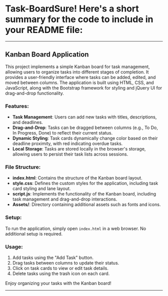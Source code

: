 # Task-BoardSure! Here's a short summary for the code to include in your README file:

---

## Kanban Board Application

This project implements a simple Kanban board for task management, allowing users to organize tasks into different stages of completion. It provides a user-friendly interface where tasks can be added, edited, and moved between columns. The application is built using HTML, CSS, and JavaScript, along with the Bootstrap framework for styling and jQuery UI for drag-and-drop functionality.

### Features:

- **Task Management**: Users can add new tasks with titles, descriptions, and deadlines.
- **Drag-and-Drop**: Tasks can be dragged between columns (e.g., To Do, In Progress, Done) to reflect their current status.
- **Dynamic Styling**: Task cards dynamically change color based on their deadline proximity, with red indicating overdue tasks.
- **Local Storage**: Tasks are stored locally in the browser's storage, allowing users to persist their task lists across sessions.

### File Structure:

- **index.html**: Contains the structure of the Kanban board layout.
- **style.css**: Defines the custom styles for the application, including task card styling and lane layout.
- **script.js**: Implements the functionality of the Kanban board, including task management and drag-and-drop interactions.
- **Assets/**: Directory containing additional assets such as fonts and icons.

### Setup:

To run the application, simply open `index.html` in a web browser. No additional setup is required.

### Usage:

1. Add tasks using the "Add Task" button.
2. Drag tasks between columns to update their status.
3. Click on task cards to view or edit task details.
4. Delete tasks using the trash icon on each card.

Enjoy organizing your tasks with the Kanban board!

---